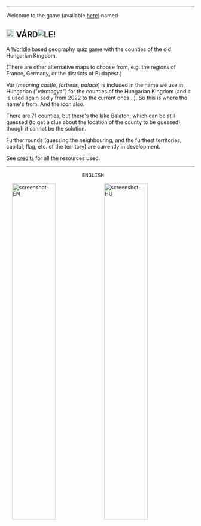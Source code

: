 ----
Welcome to the game (available [here](https://oregsamsas.github.io/vardle/)) named

## <img alt="♜" src="https://em-content.zobj.net/thumbs/320/twitter/322/castle_1f3f0.png" style="height:1em"/> VÁRD![L](https://github.com/OregSamSas/vardle/assets/101597941/70ff0335-6f9b-4054-b48b-8247b84ea127)E!

A [Worldle](https://worldle.teuteuf.fr) based geography quiz game with the counties of the old Hungarian Kingdom.

(There are other alternative maps to choose from, e.g. the regions of France, Germany, or the districts of Budapest.)

Vár (*meaning castle, fortress, palace*) is included in the name we use in Hungarian ("*vármegye*") for the counties of the Hungarian Kingdom (and it is used again sadly from 2022 to the current ones...). So this is where the name's from. And the icon also.

There are 71 counties, but there's the lake Balaton, which can be still guessed (to get a clue about the location of the county to be guessed), though it cannot be the solution.

Further rounds (guessing the neighbouring, and the furthest territories, capital, flag, etc. of the territory) are currently in development.

See [credits](/credits.md) for all the resources used.

----
<pre>
                        ENGLISH                                                             HUNGARIAN
</pre>

&nbsp;&nbsp;&nbsp;&nbsp;<img alt="screenshot-EN" src="https://github.com/OregSamSas/vardle/assets/101597941/04340a58-5cef-44cc-bf05-9a14e29b465f" width="48%"/> <img alt="screenshot-HU" src="https://github.com/OregSamSas/vardle/assets/101597941/d175b4a6-2c28-47d7-b7ed-271a380207fd" width="48%"/>
